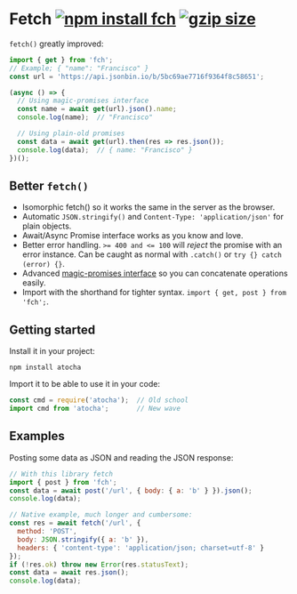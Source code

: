 # Fetch [![npm install fch](https://img.shields.io/badge/npm%20install-fch-blue.svg)](https://www.npmjs.com/package/fch) [![gzip size](https://img.badgesize.io/franciscop/fetch/master/store.min.js.svg?compression=gzip)](https://github.com/franciscop/fetch/blob/master/fetch.min.js)

`fetch()` greatly improved:

```js
import { get } from 'fch';
// Example; { "name": "Francisco" }
const url = 'https://api.jsonbin.io/b/5bc69ae7716f9364f8c58651';

(async () => {
  // Using magic-promises interface
  const name = await get(url).json().name;
  console.log(name);  // "Francisco"

  // Using plain-old promises
  const data = await get(url).then(res => res.json());
  console.log(data);  // { name: "Francisco" }
})();
```



## Better `fetch()`

- Isomorphic fetch() so it works the same in the server as the browser.
- Automatic `JSON.stringify()` and `Content-Type: 'application/json'` for plain objects.
- Await/Async Promise interface works as you know and love.
- Better error handling. `>= 400 and <= 100` will _reject_ the promise with an error instance. Can be caught as normal with `.catch()` or `try {} catch (error) {}`.
- Advanced [magic-promises interface](https://github.com/franciscop/magic-promises) so you can concatenate operations easily.
- Import with the shorthand for tighter syntax. `import { get, post } from 'fch';`.


## Getting started

Install it in your project:

```
npm install atocha
```

Import it to be able to use it in your code:

```js
const cmd = require('atocha');  // Old school
import cmd from 'atocha';       // New wave
```



## Examples

Posting some data as JSON and reading the JSON response:

```js
// With this library fetch
import { post } from 'fch';
const data = await post('/url', { body: { a: 'b' } }).json();
console.log(data);
```

```js
// Native example, much longer and cumbersome:
const res = await fetch('/url', {
  method: 'POST',
  body: JSON.stringify({ a: 'b' }),
  headers: { 'content-type': 'application/json; charset=utf-8' }
});
if (!res.ok) throw new Error(res.statusText);
const data = await res.json();
console.log(data);
```
